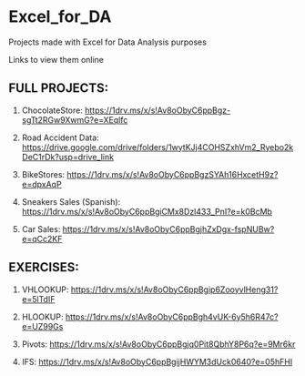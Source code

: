 # Excel_for_DA

Projects made with Excel for Data Analysis purposes

Links to view them online

## FULL PROJECTS:

1. ChocolateStore:
https://1drv.ms/x/s!Av8oObyC6ppBgz-sgTt2RGw9XwmG?e=XEqlfc

2. Road Accident Data:
https://drive.google.com/drive/folders/1wytKJj4COHSZxhVm2_Ryebo2kDeC1rDk?usp=drive_link

3. BikeStores:
https://1drv.ms/x/s!Av8oObyC6ppBgzSYAh16HxcetH9z?e=dpxAqP

4. Sneakers Sales (Spanish):
https://1drv.ms/x/s!Av8oObyC6ppBgiCMx8Dzl433_PnI?e=k0BcMb

5. Car Sales:
https://1drv.ms/x/s!Av8oObyC6ppBgjhZxDgx-fspNUBw?e=qCc2KF

## EXERCISES:

1. VHLOOKUP:
https://1drv.ms/x/s!Av8oObyC6ppBgip6ZooyvlHeng31?e=5lTdIF

2. HLOOKUP:
https://1drv.ms/x/s!Av8oObyC6ppBgh4vUK-6y5h6R47c?e=UZ99Gs

3. Pivots:
https://1drv.ms/x/s!Av8oObyC6ppBgjq0Pit8QbhY8P6q?e=9Mr6kr

4. IFS:
https://1drv.ms/x/s!Av8oObyC6ppBgijHWYM3dUck0640?e=05hFHl


